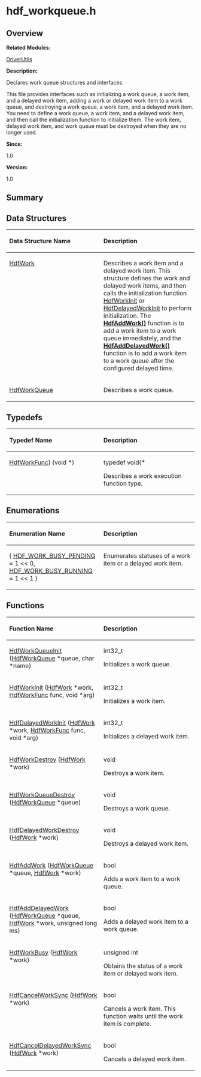 # hdf\_workqueue.h<a name="ZH-CN_TOPIC_0000001054718095"></a>

## **Overview**<a name="section1234926961084830"></a>

**Related Modules:**

[DriverUtils](DriverUtils.md)

**Description:**

Declares work queue structures and interfaces. 

This file provides interfaces such as initializing a work queue, a work item, and a delayed work item, adding a work or delayed work item to a work queue, and destroying a work queue, a work item, and a delayed work item. You need to define a work queue, a work item, and a delayed work item, and then call the initialization function to initialize them. The work item, delayed work item, and work queue must be destroyed when they are no longer used.

**Since:**

1.0

**Version:**

1.0

## **Summary**<a name="section1843817954084830"></a>

## Data Structures<a name="nested-classes"></a>

<a name="table1611516449084830"></a>
<table><thead align="left"><tr id="row1360238883084830"><th class="cellrowborder" valign="top" width="50%" id="mcps1.1.3.1.1"><p id="p1968042402084830"><a name="p1968042402084830"></a><a name="p1968042402084830"></a>Data Structure Name</p>
</th>
<th class="cellrowborder" valign="top" width="50%" id="mcps1.1.3.1.2"><p id="p943818314084830"><a name="p943818314084830"></a><a name="p943818314084830"></a>Description</p>
</th>
</tr>
</thead>
<tbody><tr id="row1434911255084830"><td class="cellrowborder" valign="top" width="50%" headers="mcps1.1.3.1.1 "><p id="p514069162084830"><a name="p514069162084830"></a><a name="p514069162084830"></a><a href="HdfWork.md">HdfWork</a></p>
</td>
<td class="cellrowborder" valign="top" width="50%" headers="mcps1.1.3.1.2 "><p id="p907779839084830"><a name="p907779839084830"></a><a name="p907779839084830"></a>Describes a work item and a delayed work item. This structure defines the work and delayed work items, and then calls the initialization function <a href="DriverUtils.md#gad171adc8eda320fd01049a2b87ea62fb">HdfWorkInit</a> or <a href="DriverUtils.md#ga55bf669dc6740c65e4d45a4f641db2f1">HdfDelayedWorkInit</a> to perform initialization. The <strong id="b614088124084830"><a name="b614088124084830"></a><a name="b614088124084830"></a><a href="DriverUtils.md#ga82cc68d656aa17317634b07d49dae160">HdfAddWork()</a></strong> function is to add a work item to a work queue immediately, and the <strong id="b1217678816084830"><a name="b1217678816084830"></a><a name="b1217678816084830"></a><a href="DriverUtils.md#gaef781ccc1579db3070745088da47b2c5">HdfAddDelayedWork()</a></strong> function is to add a work item to a work queue after the configured delayed time. </p>
</td>
</tr>
<tr id="row1802013458084830"><td class="cellrowborder" valign="top" width="50%" headers="mcps1.1.3.1.1 "><p id="p998152855084830"><a name="p998152855084830"></a><a name="p998152855084830"></a><a href="HdfWorkQueue.md">HdfWorkQueue</a></p>
</td>
<td class="cellrowborder" valign="top" width="50%" headers="mcps1.1.3.1.2 "><p id="p1365611694084830"><a name="p1365611694084830"></a><a name="p1365611694084830"></a>Describes a work queue. </p>
</td>
</tr>
</tbody>
</table>

## Typedefs<a name="typedef-members"></a>

<a name="table1345698165084830"></a>
<table><thead align="left"><tr id="row1597367619084830"><th class="cellrowborder" valign="top" width="50%" id="mcps1.1.3.1.1"><p id="p1031734572084830"><a name="p1031734572084830"></a><a name="p1031734572084830"></a>Typedef Name</p>
</th>
<th class="cellrowborder" valign="top" width="50%" id="mcps1.1.3.1.2"><p id="p1460598530084830"><a name="p1460598530084830"></a><a name="p1460598530084830"></a>Description</p>
</th>
</tr>
</thead>
<tbody><tr id="row490139171084830"><td class="cellrowborder" valign="top" width="50%" headers="mcps1.1.3.1.1 "><p id="p1102368224084830"><a name="p1102368224084830"></a><a name="p1102368224084830"></a><a href="DriverUtils.md#ga30665d61b03fae4a2ebc778c3d775ce5">HdfWorkFunc</a>) (void *)</p>
</td>
<td class="cellrowborder" valign="top" width="50%" headers="mcps1.1.3.1.2 "><p id="p269047179084830"><a name="p269047179084830"></a><a name="p269047179084830"></a>typedef void(*&nbsp;</p>
<p id="p1999600304084830"><a name="p1999600304084830"></a><a name="p1999600304084830"></a>Describes a work execution function type. </p>
</td>
</tr>
</tbody>
</table>

## Enumerations<a name="enum-members"></a>

<a name="table1556875748084830"></a>
<table><thead align="left"><tr id="row2124463498084830"><th class="cellrowborder" valign="top" width="50%" id="mcps1.1.3.1.1"><p id="p1496982916084830"><a name="p1496982916084830"></a><a name="p1496982916084830"></a>Enumeration Name</p>
</th>
<th class="cellrowborder" valign="top" width="50%" id="mcps1.1.3.1.2"><p id="p1776550794084830"><a name="p1776550794084830"></a><a name="p1776550794084830"></a>Description</p>
</th>
</tr>
</thead>
<tbody><tr id="row669166566084830"><td class="cellrowborder" valign="top" width="50%" headers="mcps1.1.3.1.1 "><p id="p1601257371084830"><a name="p1601257371084830"></a><a name="p1601257371084830"></a>{ <a href="DriverUtils.md#ggaabfcbcb5ac86a1edac4035264bc7d2b8a75df1ca644f77f78bf3539e356f2e446">HDF_WORK_BUSY_PENDING</a> = 1 &lt;&lt; 0, <a href="DriverUtils.md#ggaabfcbcb5ac86a1edac4035264bc7d2b8a56532f81e262cca4680e754627d6dc44">HDF_WORK_BUSY_RUNNING</a> = 1 &lt;&lt; 1 }</p>
</td>
<td class="cellrowborder" valign="top" width="50%" headers="mcps1.1.3.1.2 "><p id="p1971952756084830"><a name="p1971952756084830"></a><a name="p1971952756084830"></a>Enumerates statuses of a work item or a delayed work item. </p>
</td>
</tr>
</tbody>
</table>

## Functions<a name="func-members"></a>

<a name="table441679450084830"></a>
<table><thead align="left"><tr id="row339047166084830"><th class="cellrowborder" valign="top" width="50%" id="mcps1.1.3.1.1"><p id="p232532670084830"><a name="p232532670084830"></a><a name="p232532670084830"></a>Function Name</p>
</th>
<th class="cellrowborder" valign="top" width="50%" id="mcps1.1.3.1.2"><p id="p841794344084830"><a name="p841794344084830"></a><a name="p841794344084830"></a>Description</p>
</th>
</tr>
</thead>
<tbody><tr id="row147242575084830"><td class="cellrowborder" valign="top" width="50%" headers="mcps1.1.3.1.1 "><p id="p1313646015084830"><a name="p1313646015084830"></a><a name="p1313646015084830"></a><a href="DriverUtils.md#gad7afae1dc691818c513094c873decabd">HdfWorkQueueInit</a> (<a href="HdfWorkQueue.md">HdfWorkQueue</a> *queue, char *name)</p>
</td>
<td class="cellrowborder" valign="top" width="50%" headers="mcps1.1.3.1.2 "><p id="p1706687062084830"><a name="p1706687062084830"></a><a name="p1706687062084830"></a>int32_t&nbsp;</p>
<p id="p284401409084830"><a name="p284401409084830"></a><a name="p284401409084830"></a>Initializes a work queue. </p>
</td>
</tr>
<tr id="row556623978084830"><td class="cellrowborder" valign="top" width="50%" headers="mcps1.1.3.1.1 "><p id="p599591141084830"><a name="p599591141084830"></a><a name="p599591141084830"></a><a href="DriverUtils.md#gad171adc8eda320fd01049a2b87ea62fb">HdfWorkInit</a> (<a href="HdfWork.md">HdfWork</a> *work, <a href="DriverUtils.md#ga30665d61b03fae4a2ebc778c3d775ce5">HdfWorkFunc</a> func, void *arg)</p>
</td>
<td class="cellrowborder" valign="top" width="50%" headers="mcps1.1.3.1.2 "><p id="p1755883664084830"><a name="p1755883664084830"></a><a name="p1755883664084830"></a>int32_t&nbsp;</p>
<p id="p416488721084830"><a name="p416488721084830"></a><a name="p416488721084830"></a>Initializes a work item. </p>
</td>
</tr>
<tr id="row1787455279084830"><td class="cellrowborder" valign="top" width="50%" headers="mcps1.1.3.1.1 "><p id="p2064729633084830"><a name="p2064729633084830"></a><a name="p2064729633084830"></a><a href="DriverUtils.md#ga55bf669dc6740c65e4d45a4f641db2f1">HdfDelayedWorkInit</a> (<a href="HdfWork.md">HdfWork</a> *work, <a href="DriverUtils.md#ga30665d61b03fae4a2ebc778c3d775ce5">HdfWorkFunc</a> func, void *arg)</p>
</td>
<td class="cellrowborder" valign="top" width="50%" headers="mcps1.1.3.1.2 "><p id="p1344171128084830"><a name="p1344171128084830"></a><a name="p1344171128084830"></a>int32_t&nbsp;</p>
<p id="p1602471906084830"><a name="p1602471906084830"></a><a name="p1602471906084830"></a>Initializes a delayed work item. </p>
</td>
</tr>
<tr id="row477224259084830"><td class="cellrowborder" valign="top" width="50%" headers="mcps1.1.3.1.1 "><p id="p1121109798084830"><a name="p1121109798084830"></a><a name="p1121109798084830"></a><a href="DriverUtils.md#gae6166caaf1b114e17834c50414b2d52e">HdfWorkDestroy</a> (<a href="HdfWork.md">HdfWork</a> *work)</p>
</td>
<td class="cellrowborder" valign="top" width="50%" headers="mcps1.1.3.1.2 "><p id="p1238969536084830"><a name="p1238969536084830"></a><a name="p1238969536084830"></a>void&nbsp;</p>
<p id="p1967184621084830"><a name="p1967184621084830"></a><a name="p1967184621084830"></a>Destroys a work item. </p>
</td>
</tr>
<tr id="row1014511519084830"><td class="cellrowborder" valign="top" width="50%" headers="mcps1.1.3.1.1 "><p id="p463421174084830"><a name="p463421174084830"></a><a name="p463421174084830"></a><a href="DriverUtils.md#ga04ec328639aefd71683175e4c214fb80">HdfWorkQueueDestroy</a> (<a href="HdfWorkQueue.md">HdfWorkQueue</a> *queue)</p>
</td>
<td class="cellrowborder" valign="top" width="50%" headers="mcps1.1.3.1.2 "><p id="p891089876084830"><a name="p891089876084830"></a><a name="p891089876084830"></a>void&nbsp;</p>
<p id="p258088213084830"><a name="p258088213084830"></a><a name="p258088213084830"></a>Destroys a work queue. </p>
</td>
</tr>
<tr id="row1811834620084830"><td class="cellrowborder" valign="top" width="50%" headers="mcps1.1.3.1.1 "><p id="p1034360051084830"><a name="p1034360051084830"></a><a name="p1034360051084830"></a><a href="DriverUtils.md#gaaaced5c0365d1a1232167b738f08b5ce">HdfDelayedWorkDestroy</a> (<a href="HdfWork.md">HdfWork</a> *work)</p>
</td>
<td class="cellrowborder" valign="top" width="50%" headers="mcps1.1.3.1.2 "><p id="p1681311062084830"><a name="p1681311062084830"></a><a name="p1681311062084830"></a>void&nbsp;</p>
<p id="p1748378682084830"><a name="p1748378682084830"></a><a name="p1748378682084830"></a>Destroys a delayed work item. </p>
</td>
</tr>
<tr id="row347413514084830"><td class="cellrowborder" valign="top" width="50%" headers="mcps1.1.3.1.1 "><p id="p1595651010084830"><a name="p1595651010084830"></a><a name="p1595651010084830"></a><a href="DriverUtils.md#ga82cc68d656aa17317634b07d49dae160">HdfAddWork</a> (<a href="HdfWorkQueue.md">HdfWorkQueue</a> *queue, <a href="HdfWork.md">HdfWork</a> *work)</p>
</td>
<td class="cellrowborder" valign="top" width="50%" headers="mcps1.1.3.1.2 "><p id="p875301184084830"><a name="p875301184084830"></a><a name="p875301184084830"></a>bool&nbsp;</p>
<p id="p1896119807084830"><a name="p1896119807084830"></a><a name="p1896119807084830"></a>Adds a work item to a work queue. </p>
</td>
</tr>
<tr id="row946016147084830"><td class="cellrowborder" valign="top" width="50%" headers="mcps1.1.3.1.1 "><p id="p359686978084830"><a name="p359686978084830"></a><a name="p359686978084830"></a><a href="DriverUtils.md#gaef781ccc1579db3070745088da47b2c5">HdfAddDelayedWork</a> (<a href="HdfWorkQueue.md">HdfWorkQueue</a> *queue, <a href="HdfWork.md">HdfWork</a> *work, unsigned long ms)</p>
</td>
<td class="cellrowborder" valign="top" width="50%" headers="mcps1.1.3.1.2 "><p id="p258667420084830"><a name="p258667420084830"></a><a name="p258667420084830"></a>bool&nbsp;</p>
<p id="p1833995004084830"><a name="p1833995004084830"></a><a name="p1833995004084830"></a>Adds a delayed work item to a work queue. </p>
</td>
</tr>
<tr id="row1727584565084830"><td class="cellrowborder" valign="top" width="50%" headers="mcps1.1.3.1.1 "><p id="p623052194084830"><a name="p623052194084830"></a><a name="p623052194084830"></a><a href="DriverUtils.md#ga37595ed36b8ce7be84c914aebfd99d00">HdfWorkBusy</a> (<a href="HdfWork.md">HdfWork</a> *work)</p>
</td>
<td class="cellrowborder" valign="top" width="50%" headers="mcps1.1.3.1.2 "><p id="p521268089084830"><a name="p521268089084830"></a><a name="p521268089084830"></a>unsigned int&nbsp;</p>
<p id="p1799315868084830"><a name="p1799315868084830"></a><a name="p1799315868084830"></a>Obtains the status of a work item or delayed work item. </p>
</td>
</tr>
<tr id="row1501275061084830"><td class="cellrowborder" valign="top" width="50%" headers="mcps1.1.3.1.1 "><p id="p1665384149084830"><a name="p1665384149084830"></a><a name="p1665384149084830"></a><a href="DriverUtils.md#gaab300487bdb9f3496bb823c657275dd3">HdfCancelWorkSync</a> (<a href="HdfWork.md">HdfWork</a> *work)</p>
</td>
<td class="cellrowborder" valign="top" width="50%" headers="mcps1.1.3.1.2 "><p id="p420342372084830"><a name="p420342372084830"></a><a name="p420342372084830"></a>bool&nbsp;</p>
<p id="p358413145084830"><a name="p358413145084830"></a><a name="p358413145084830"></a>Cancels a work item. This function waits until the work item is complete. </p>
</td>
</tr>
<tr id="row768685854084830"><td class="cellrowborder" valign="top" width="50%" headers="mcps1.1.3.1.1 "><p id="p1527212482084830"><a name="p1527212482084830"></a><a name="p1527212482084830"></a><a href="DriverUtils.md#gad53e46938809200db3caafdc85decc5a">HdfCancelDelayedWorkSync</a> (<a href="HdfWork.md">HdfWork</a> *work)</p>
</td>
<td class="cellrowborder" valign="top" width="50%" headers="mcps1.1.3.1.2 "><p id="p1546014179084830"><a name="p1546014179084830"></a><a name="p1546014179084830"></a>bool&nbsp;</p>
<p id="p69545758084830"><a name="p69545758084830"></a><a name="p69545758084830"></a>Cancels a delayed work item. </p>
</td>
</tr>
</tbody>
</table>

